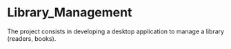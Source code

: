 # Library_Management
The project consists in developing a desktop application to manage a library (readers, books).
